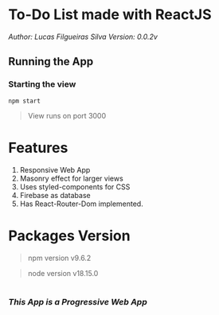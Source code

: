 # To-Do List made with ReactJS
*Author: Lucas Filgueiras Silva*
*Version: 0.0.2v*


## Running the App
### Starting the view
`npm start`
>View runs on port 3000

# Features
1. Responsive Web App
2. Masonry effect for larger views
3. Uses styled-components for CSS
4. Firebase as database
5. Has React-Router-Dom implemented.


# Packages Version
> npm version v9.6.2

> node version v18.15.0

#
### *This App is a Progressive Web App*
